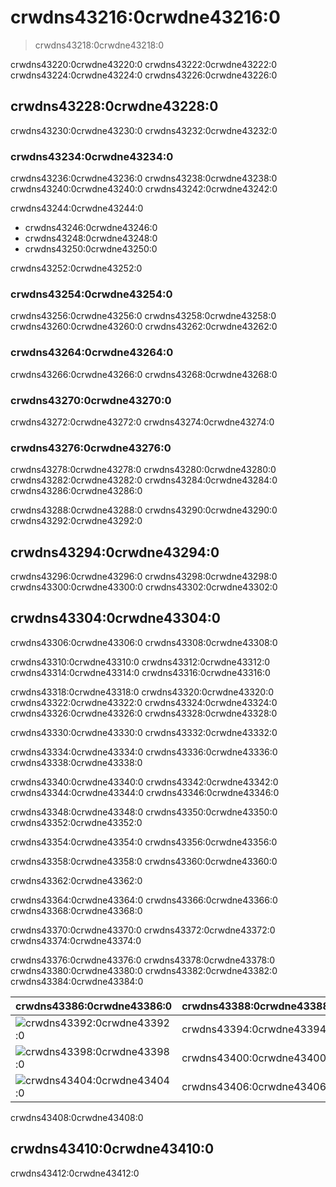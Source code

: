 # crwdns43216:0crwdne43216:0

> crwdns43218:0crwdne43218:0

crwdns43220:0crwdne43220:0 crwdns43222:0crwdne43222:0 crwdns43224:0crwdne43224:0 crwdns43226:0crwdne43226:0

## crwdns43228:0crwdne43228:0

crwdns43230:0crwdne43230:0 crwdns43232:0crwdne43232:0

### crwdns43234:0crwdne43234:0

crwdns43236:0crwdne43236:0 crwdns43238:0crwdne43238:0 crwdns43240:0crwdne43240:0 crwdns43242:0crwdne43242:0

crwdns43244:0crwdne43244:0

* crwdns43246:0crwdne43246:0
* crwdns43248:0crwdne43248:0
* crwdns43250:0crwdne43250:0

crwdns43252:0crwdne43252:0

### crwdns43254:0crwdne43254:0

crwdns43256:0crwdne43256:0 crwdns43258:0crwdne43258:0 crwdns43260:0crwdne43260:0 crwdns43262:0crwdne43262:0

### crwdns43264:0crwdne43264:0

crwdns43266:0crwdne43266:0 crwdns43268:0crwdne43268:0

### crwdns43270:0crwdne43270:0

crwdns43272:0crwdne43272:0 crwdns43274:0crwdne43274:0

### crwdns43276:0crwdne43276:0

crwdns43278:0crwdne43278:0 crwdns43280:0crwdne43280:0 crwdns43282:0crwdne43282:0 crwdns43284:0crwdne43284:0 crwdns43286:0crwdne43286:0

crwdns43288:0crwdne43288:0 crwdns43290:0crwdne43290:0 crwdns43292:0crwdne43292:0

## crwdns43294:0crwdne43294:0

crwdns43296:0crwdne43296:0 crwdns43298:0crwdne43298:0 crwdns43300:0crwdne43300:0 crwdns43302:0crwdne43302:0

## crwdns43304:0crwdne43304:0

crwdns43306:0crwdne43306:0 crwdns43308:0crwdne43308:0

crwdns43310:0crwdne43310:0 crwdns43312:0crwdne43312:0 crwdns43314:0crwdne43314:0 crwdns43316:0crwdne43316:0

crwdns43318:0crwdne43318:0 crwdns43320:0crwdne43320:0 crwdns43322:0crwdne43322:0 crwdns43324:0crwdne43324:0 crwdns43326:0crwdne43326:0 crwdns43328:0crwdne43328:0

crwdns43330:0crwdne43330:0 crwdns43332:0crwdne43332:0

crwdns43334:0crwdne43334:0 crwdns43336:0crwdne43336:0 crwdns43338:0crwdne43338:0

crwdns43340:0crwdne43340:0 crwdns43342:0crwdne43342:0 crwdns43344:0crwdne43344:0 crwdns43346:0crwdne43346:0

crwdns43348:0crwdne43348:0 crwdns43350:0crwdne43350:0 crwdns43352:0crwdne43352:0

crwdns43354:0crwdne43354:0 crwdns43356:0crwdne43356:0

crwdns43358:0crwdne43358:0 crwdns43360:0crwdne43360:0

crwdns43362:0crwdne43362:0

crwdns43364:0crwdne43364:0 crwdns43366:0crwdne43366:0 crwdns43368:0crwdne43368:0

crwdns43370:0crwdne43370:0 crwdns43372:0crwdne43372:0 crwdns43374:0crwdne43374:0

<span id="ferris"></span>

crwdns43376:0crwdne43376:0 crwdns43378:0crwdne43378:0 crwdns43380:0crwdne43380:0 crwdns43382:0crwdne43382:0 crwdns43384:0crwdne43384:0

| crwdns43386:0crwdne43386:0                                                                                        | crwdns43388:0crwdne43388:0 |
| ----------------------------------------------------------------------------------------------------------------- | -------------------------- |
| <img src="crwdns43390:0crwdne43390:0" class="ferris-explain" alt="crwdns43392:0crwdne43392:0" /> | crwdns43394:0crwdne43394:0 |
| <img src="crwdns43396:0crwdne43396:0" class="ferris-explain" alt="crwdns43398:0crwdne43398:0" /> | crwdns43400:0crwdne43400:0 |
| <img src="crwdns43402:0crwdne43402:0" class="ferris-explain" alt="crwdns43404:0crwdne43404:0" /> | crwdns43406:0crwdne43406:0 |

crwdns43408:0crwdne43408:0

## crwdns43410:0crwdne43410:0

crwdns43412:0crwdne43412:0
